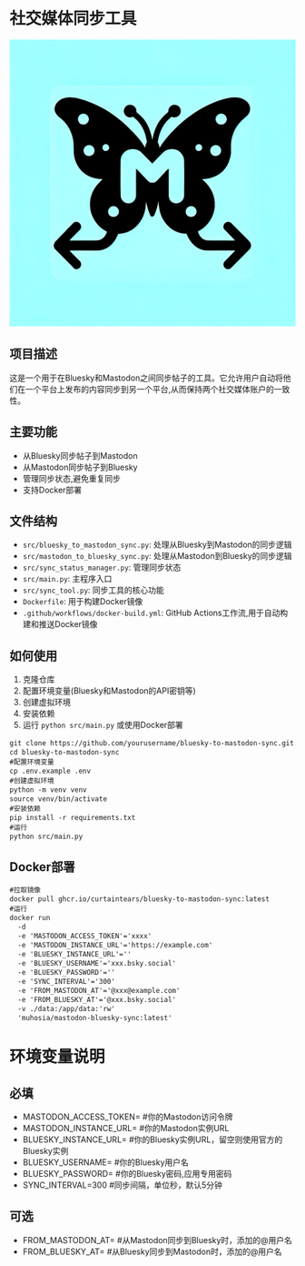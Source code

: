 # 社交媒体同步工具
![](1729616463282.jpg)
## 项目描述

这是一个用于在Bluesky和Mastodon之间同步帖子的工具。它允许用户自动将他们在一个平台上发布的内容同步到另一个平台,从而保持两个社交媒体账户的一致性。

## 主要功能

- 从Bluesky同步帖子到Mastodon
- 从Mastodon同步帖子到Bluesky
- 管理同步状态,避免重复同步
- 支持Docker部署

## 文件结构

- `src/bluesky_to_mastodon_sync.py`: 处理从Bluesky到Mastodon的同步逻辑
- `src/mastodon_to_bluesky_sync.py`: 处理从Mastodon到Bluesky的同步逻辑
- `src/sync_status_manager.py`: 管理同步状态
- `src/main.py`: 主程序入口
- `src/sync_tool.py`: 同步工具的核心功能
- `Dockerfile`: 用于构建Docker镜像
- `.github/workflows/docker-build.yml`: GitHub Actions工作流,用于自动构建和推送Docker镜像

## 如何使用

1. 克隆仓库
2. 配置环境变量(Bluesky和Mastodon的API密钥等)
3. 创建虚拟环境
4. 安装依赖
5. 运行 `python src/main.py` 或使用Docker部署

```
git clone https://github.com/yourusername/bluesky-to-mastodon-sync.git
cd bluesky-to-mastodon-sync
#配置环境变量
cp .env.example .env
#创建虚拟环境
python -m venv venv
source venv/bin/activate
#安装依赖
pip install -r requirements.txt
#运行
python src/main.py
```

## Docker部署

```
#拉取镜像
docker pull ghcr.io/curtaintears/bluesky-to-mastodon-sync:latest
#运行
docker run
  -d
  -e 'MASTODON_ACCESS_TOKEN'='xxxx'
  -e 'MASTODON_INSTANCE_URL'='https://example.com'
  -e 'BLUESKY_INSTANCE_URL'=''
  -e 'BLUESKY_USERNAME'='xxx.bsky.social'
  -e 'BLUESKY_PASSWORD'=''
  -e 'SYNC_INTERVAL'='300'
  -e 'FROM_MASTODON_AT'='@xxx@example.com'
  -e 'FROM_BLUESKY_AT'='@xxx.bsky.social'
  -v ./data:/app/data:'rw' 
  'muhosia/mastodon-bluesky-sync:latest'
```
# 环境变量说明

## 必填
- MASTODON_ACCESS_TOKEN= #你的Mastodon访问令牌
- MASTODON_INSTANCE_URL= #你的Mastodon实例URL
- BLUESKY_INSTANCE_URL= #你的Bluesky实例URL，留空则使用官方的Bluesky实例
- BLUESKY_USERNAME= #你的Bluesky用户名
- BLUESKY_PASSWORD= #你的Bluesky密码,应用专用密码
- SYNC_INTERVAL=300 #同步间隔，单位秒，默认5分钟

## 可选
- FROM_MASTODON_AT= #从Mastodon同步到Bluesky时，添加的@用户名
- FROM_BLUESKY_AT= #从Bluesky同步到Mastodon时，添加的@用户名
